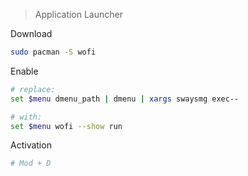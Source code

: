 > Application Launcher

Download
```bash
sudo pacman -S wofi
```

Enable
```bash
# replace:
set $menu dmenu_path | dmenu | xargs swaysmg exec--

# with:
set $menu wofi --show run
```

Activation
```bash
# Mod + D
```